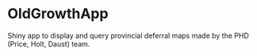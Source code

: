 # OldGrowthApp
Shiny app to display and query provincial deferral maps made by the PHD (Price, Holt, Daust) team.
